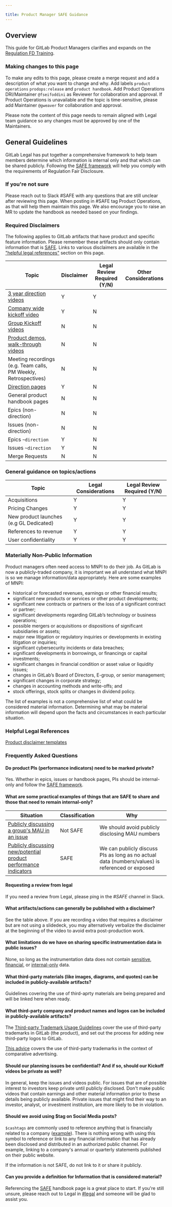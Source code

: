 ```yaml
---

title: Product Manager SAFE Guidance
---
```







## Overview

This guide for GitLab Product Managers clarifies and expands on the [Regulation FD Training](https://levelup.gitlab.com/access/saml/login/internal-team-members?returnTo=https://levelup.gitlab.com/courses/recertify-gitlab-regulation-fd-training).  

### Making changes to this page

To make any edits to this page, please create a merge request and add a  description of what you want to change and why. Add labels `product operations` `prodops:release` and `product handbook`. Add Product Operations DRI/Maintainer `@fseifoddini` as Reviewer for collaboration and approval. If Product Operations is unavailable and the topic is time-sensitive, please add Maintainer `@gweaver` for collaboration and approval.

Please note the content of this page needs to remain aligned with Legal team guidance so any changes must be approved by one of the Maintainers.  

## General Guidelines

GitLab Legal has put together a comprehensive framework to help team members determine which information is internal only and that which can be shared publicly. Following the [SAFE framework](/handbook/legal/safe-framework/) will help you comply with the requirements of Regulation Fair Disclosure.

### If you're not sure

Please reach out to Slack #SAFE with any questions that are still unclear after reviewing this page. When posting in #SAFE tag Product Operations, as that will help them maintain this page.  We also encourage you to raise an MR to update the handbook as needed based on your findings.

### Required Disclaimers

The following applies to GitLab artifacts that have product and specific feature information. Please remember these artifacts should only contain information that is [SAFE](/handbook/legal/safe-framework/). Links to various disclaimers are available in the ["helpful legal references"](#helpful-legal-references) section on this page.

| Topic | Disclaimer | Legal Review Required (Y/N) | Other Considerations |
| ----- | ----------- | --- | --- |
| [3 year direction videos](https://www.youtube.com/watch?v=2By7ipuQk1o) | Y | Y |  
|[Company wide kickoff video](/handbook/product/product-processes/#kickoff-meetings) | Y | N | |
|[Group Kickoff videos](/handbook/product/product-processes/#kickoff-meetings) | N | N | |
| [Product demos, walk-through videos](/handbook/product/product-processes/#recording-videos-to-showcase-features) | N | N | |
|Meeting recordings (e.g. Team calls, PM Weekly, Retrospectives) | N | N | |
|[Direction pages](/handbook/product/product-processes/#managing-your-product-direction) | Y | N | |
|General product handbook pages | N | N | |
|Epics (non-direction) | N | N | |
|Issues (non-direction) | N | N |
|Epics `~direction` | Y | N | |
|Issues `~direction` | Y | N |
|Merge Requests | N | N | |

### General guidance on topics/actions

|Topic | Legal Considerations| Legal Review Required (Y/N) |
| ----- | ----------- | --- |
|Acquisitions | Y | Y |
|Pricing Changes | Y | Y |
|New product launches (e.g GL Dedicated)| Y | Y |
|References to revenue| Y | Y |
|User confidentiality | Y | Y |

### Materially Non-Public Information

Product managers often need access to MNPI to do their job. As GitLab is now a publicly-traded company, it is important we all understand what MNPI is so we manage information/data appropriately. Here are some examples of MNPI:

 - historical or forecasted revenues, earnings or other financial results;
 - significant new products or services or other product developments;
 - significant new contracts or partners or the loss of a significant contract or partner;
 - significant developments regarding GitLab’s technology or business operations;
 - possible mergers or acquisitions or dispositions of significant subsidiaries or assets;
 - major new litigation or regulatory inquiries or developments in existing litigation or inquiries;
 - significant cybersecurity incidents or data breaches;
 - significant developments in borrowings, or financings or capital investments;
 - significant changes in financial condition or asset value or liquidity issues;
 - changes in GitLab’s Board of Directors, E-group, or senior management;
 - significant changes in corporate strategy;
 - changes in accounting methods and write-offs; and
 - stock offerings, stock splits or changes in dividend policy.

The list of examples is not a comprehensive list of what could be considered material information. Determining what may be material information will depend upon the facts and circumstances in each particular situation.

### Helpful Legal References

[Product disclaimer templates](https://docs.google.com/presentation/d/1hbf9AnFj_E5Y_Yg_WWoy_R0WJXZZLV0zWpMUHqnIs3c/edit#slide=id.ge2b39964d2_0_144)

### Frequently Asked Questions

#### Do product PIs (performance indicators) need to be marked private?

Yes. Whether in epics, issues or handbook pages, PIs should be internal-only and follow the [SAFE framework](/handbook/legal/safe-framework/).

#### What are some practical examples of things that are SAFE to share and those that need to remain internal-only?

| Situation | Classification | Why |
| --- | --- | --- |
| [Publicly discussing a group's MAU in an issue](https://gitlab.com/gitlab-org/gitlab-vscode-extension/-/issues/386)| Not SAFE | We should avoid publicly disclosing MAU numbers |
| [Publicly discussing new/potential product performance indicators](https://gitlab.com/gitlab-org/gitlab/-/issues/238056)| SAFE | We can publicly discuss PIs as long as no actual data (numbers/values) is referenced or exposed |

#### Requesting a review from legal

If you need a review from Legal, please ping in the _#SAFE_ channel in Slack.

#### What artifacts/actions can generally be published with a disclaimer?

See the table above. If you are recording a video that requires a disclaimer but are not using a slidedeck, you may alternatively verbalize the disclaimer at the beginning of the video to avoid extra post-production work.

#### What limitations do we have on sharing specific instrumentation data in public issues?

None, so long as the instrumentation data does not contain [sensitive](/handbook/legal/safe-framework/#sensitive), [financial](/handbook/legal/safe-framework/#financial), or [internal-only](/handbook/communication/confidentiality-levels/#internal) data.

#### What third-party materials (like images, diagrams, and quotes) can be included in publicly-available artifacts?

Guidelines covering the use of third-aprty materials are being prepared and will be linked here when ready.

#### What third-party company and product names and logos can be included in publicly-available artifacts?

The [Third-party Trademark Usage Guidelines](/handbook/legal/policies/product-third-party-trademarks-guidelines/) cover the use of third-party trademarks in GitLab (the product), and set out the process for adding new third-party logos to GitLab.

[This advice](https://gitlab.com/groups/gitlab-com/marketing/strategic-marketing/-/epics/321#note_558193816) covers the use of third-party trademarks in the context of comparative advertising.

#### Should our planning issues be confidential? And if so, should our Kickoff videos be private as well?

In general, keep the issues and videos public. For issues that are of possible interest to investors keep private until publicly disclosed. Don't make public videos that contain earnings and other material information prior to these details being publicly available.
Private issues that might find their way to an investor, analyst, or investment institution, are more likely to be in violation.

#### Should we avoid using $tag on Social Media posts?

`$cashtags` are commonly used to reference anything that is financially related to a company ([example](https://twitter.com/SoFi/status/1425911366313906177)). There is nothing wrong with using this symbol to reference or link to any financial information that has already been disclosed and distributed in an authorized public channel. For example, linking to a company's annual or quarterly statements published on their public website.

If the information is not SAFE, do not link to it or share it publicly.

#### Can you provide a definition for Information that is considered material?

Referencing the [SAFE](/handbook/legal/safe-framework/) handbook page is a great place to start. If you're still unsure, please reach out to Legal in [#legal](https://slack.com/app_redirect?channel=C78E74A6L) and someone will be glad to assist you.
